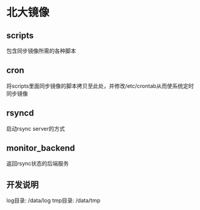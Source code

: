# 北大镜像

## scripts
包含同步镜像所需的各种脚本

## cron
将scripts里面同步镜像的脚本拷贝至此处，并修改/etc/crontab从而使系统定时同步镜像

## rsyncd
启动rsync server的方式

## monitor_backend
返回rsync状态的后端服务

## 开发说明

log目录: /data/log
tmp目录: /data/tmp
